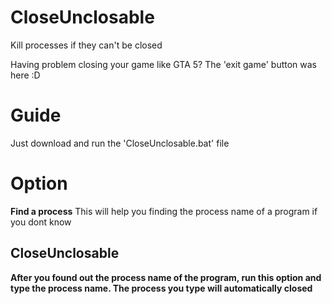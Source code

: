 # CloseUnclosable
Kill processes if they can't be closed

Having problem closing your game like GTA 5? The 'exit game' button was here :D

# Guide
Just download and run the 'CloseUnclosable.bat' file

# Option

**Find a process**
This will help you finding the process name of a program if you dont know

## CloseUnclosable
**After you found out the process name of the program, run this option and type the process name. The process you type will automatically closed**
